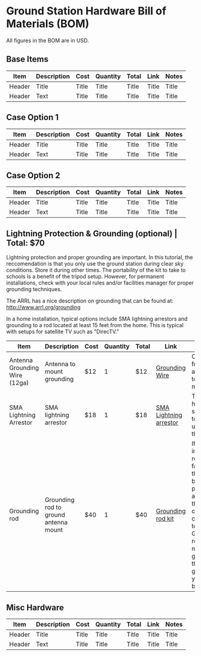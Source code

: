 # Ground Station Hardware Bill of Materials (BOM)

All figures in the BOM are in USD.

## Base Items

| Item      | Description | Cost | Quantity | Total | Link | Notes |
| ----------- | ----------- | ----------- | ----------- | ----------- | ----------- | ----------- |
| Header      | Title       | Title       | Title       | Title       | Title       |  Title       |    
| Header   | Text        | Title       | Title       | Title       | Title       | Title       |    


## Case Option 1

| Item      | Description | Cost | Quantity | Total | Link | Notes |
| ----------- | ----------- | ----------- | ----------- | ----------- | ----------- | ----------- |
| Header      | Title       | Title       | Title       | Title       | Title       |  Title       |    
| Header   | Text        | Title       | Title       | Title       | Title       | Title       |    

## Case Option 2

| Item      | Description | Cost | Quantity | Total | Link | Notes |
| ----------- | ----------- | ----------- | ----------- | ----------- | ----------- | ----------- |
| Header      | Title       | Title       | Title       | Title       | Title       |  Title       |    
| Header   | Text        | Title       | Title       | Title       | Title       | Title       |       

## Lightning Protection & Grounding (optional) | Total: $70

Lightning protection and proper grounding are important. In this tutorial, the reccomendation is that you only use the ground station during clear sky conditions. Store it during other times. The portability of the kit to take to schools is a benefit of the tripod setup. However, for permanent installations, check with your local rules and/or facilities manager for proper grounding techniques. 

The ARRL has a nice description on grounding that can be found at: <http://www.arrl.org/grounding>

In a home installation, typical options include SMA lightning arrestors and grounding to a rod located at least 15 feet from the home. This is typical with setups for satellite TV such as "DirecTV."

| Item      | Description | Cost | Quantity | Total | Link | Notes |
| ----------- | ----------- | ----------- | ----------- | ----------- | ----------- | ----------- |
| Antenna Grounding Wire (12ga)      | Antenna to mount grounding       | $12       | 1       | $12       | [Grounding Wire](https://www.amazon.com/Feet-7-5-Meter-Residential-Commerical/dp/B07JBQT8LY/)       |    Connect from the antenna to the mount     |    
| SMA Lightning Arrestor   | SMA lightning arrestor           |  $18    | 1       | $18       | [SMA Lightning arrestor](https://www.amazon.com/dp/B07K25Y1JW)       | These have a life span due to the gas used in them.        | 
| Grounding rod   | Grounding rod to ground antenna mount        | $40       | 1       | $40       | [Grounding rod kit](https://www.amazon.com/Electric-Satellite-Instruments-Generator-Grounding/dp/B09BLZ2M58/)       | If the install is a roof of a facility, there may be ground paths already that you can connect to. Grounding rods are meant to go into the ground of your backyard.       | 



## Misc Hardware

| Item      | Description | Cost | Quantity | Total | Link | Notes |
| ----------- | ----------- | ----------- | ----------- | ----------- | ----------- | ----------- |
| Header      | Title       | Title       | Title       | Title       | Title       |  Title       |    
| Header   | Text        | Title       | Title       | Title       | Title       | Title       |     
